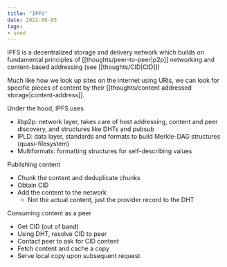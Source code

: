 ```yaml
---
title: "IPFS"
date: 2022-06-05
tags:
- seed
---
```


IPFS is a decentralized storage and delivery network which builds on fundamental principles of [[thoughts/peer-to-peer|p2p]] networking and content-based addressing (see [[thoughts/CID|CID]])

Much like how we look up sites on the internet using URIs, we can look for specific pieces of content by their [[thoughts/content addressed storage|content-address]]. 

Under the hood, IPFS uses
- libp2p: network layer, takes care of host addressing, content and peer discovery, and structures like DHTs and pubsub
- IPLD: data layer, standards and formats to build Merkle-DAG structures (quasi-filesystem)
- Multiformats: formatting structures for self-describing values

Publishing content
- Chunk the content and deduplicate chunks
- Obtain CID
- Add the content to the network
	- Not the actual content, just the provider record to the DHT

Consuming content as a peer
- Get CID (out of band)
- Using DHT, resolve CID to peer
- Contact peer to ask for CID content
- Fetch content and cache a copy
- Serve local copy upon subsequent request